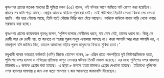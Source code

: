 কৃষ্ণনগর গ্রামের জনেক মণ্ডলের স্ত্রী সুমিত্রা মণ্ডল (৩৫) বলেন, ওই ঘটনার আগে জমিতে পাট রোপণ করা হয়েছিল। গ্রামের সব জমি পড়ে আছে। গ্রেপ্তার আতঙ্কে বাড়িতে পুরুষেরা নেই। তাই পাটখেতে নিড়ানি দেওয়া কিংবা সেচ দেওয়া হয়নি। যাঁর ঘরে পেঁয়াজ আছে, তিনি হাটে পেঁয়াজ বিক্রি করে বেঁচে আছেন। কাউকে কাউকে বাবার বাড়ি থেকে খাবার সরবরাহ করা হচ্ছে।

কৃষ্ণনগর গ্রামের কয়েকজন গৃহবধূ বলেন, ‘পুলিশ বলেছে দোষীদের ধরবে, যার দোষ নেই, তাদের ধরবে না। কিন্তু কে দোষী আর কে দোষী নয়, তা জানতে না পারায় পুরুষ মানুষ এলাকায় আসছে না। কারা আসামি আর কারা আসামি নয়, এ নামগুলো যদি জানিয়ে দিত, তাহলে আমাদের বাড়ির পুরুষ মানুষদের ফিরতে সুবিধা হতো।’

মধুখালী থানার ভারপ্রাপ্ত কর্মকর্তা (ওসি) মিরাজ হোসেন বলেন, ১৮ এপ্রিল রাতে পঞ্চপল্লিতে দুই নির্মাণশ্রমিককে হত্যা, পুলিশের ওপর হামলা ও মন্দিরের প্রতিমায় আগুন দেওয়ার ঘটনায় তিনটি মামলা হয়েছে। এর মধ্যে পুলিশের ওপর হামলার মামলায় ৩২ জনকে গ্রেপ্তার করা হয়েছে। এ ছাড়া ৮ জনকে হত্যা মামলাও গ্রেপ্তার দেখানো হয়েছে। ইতিমধ্যে পুলিশের ওপর হামলার মামলায় ৪ জন এবং হত্যা মামলায় ৭ জন আদালতে জবানবন্দি দিয়েছেন।
